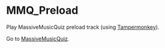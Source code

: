 # MMQ_Preload
Play MassiveMusicQuiz preload track (using [Tampermonkey](https://chrome.google.com/webstore/detail/tampermonkey/dhdgffkkebhmkfjojejmpbldmpobfkfo)).

Go to [MassiveMusicQuiz](http://fr.massivemusicquiz.com/).
